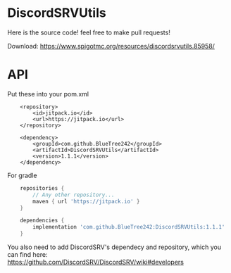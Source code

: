 # DiscordSRVUtils
Here is the source code! feel free to make pull requests!

Download: https://www.spigotmc.org/resources/discordsrvutils.85958/

# API
Put these into your pom.xml
```maven
    <repository>
        <id>jitpack.io</id>
        <url>https://jitpack.io</url>
    </repository>
```
```maven
    <dependency>
        <groupId>com.github.BlueTree242</groupId>
        <artifactId>DiscordSRVUtils</artifactId>
        <version>1.1.1</version>
    </dependency>
```

For gradle
```gradle
    repositories {
        // Any other repository...
        maven { url 'https://jitpack.io' }
    }
```
```gradle
    dependencies {
        implementation 'com.github.BlueTree242:DiscordSRVUtils:1.1.1'
    }
```
      
You also need to add DiscordSRV's dependecy and repository, which you can find here:  
https://github.com/DiscordSRV/DiscordSRV/wiki#developers
  
  






